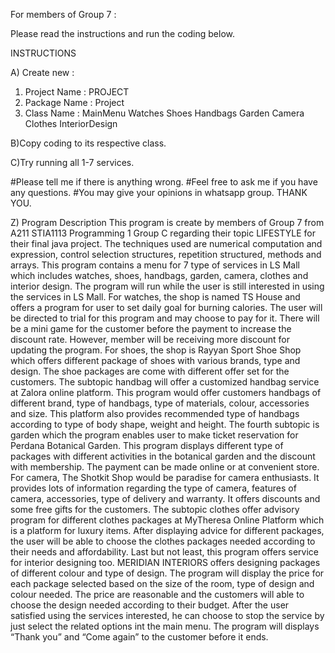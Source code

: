 For members of Group 7 :

Please read the instructions and run the coding below.

INSTRUCTIONS

A) Create new :
1. Project Name : PROJECT
2. Package Name : Project
3. Class Name : MainMenu
                Watches
                Shoes
                Handbags
                Garden
                Camera
                Clothes
                InteriorDesign
                
B)Copy coding to its respective class.

C)Try running all 1-7 services.


#Please tell me if there is anything wrong.
#Feel free to ask me if you have any questions.
#You may give your opinions in whatsapp group.
THANK YOU.





Z) Program Description
     This program is create by members of Group 7 from A211 STIA1113 Programming 1 Group C regarding their topic LIFESTYLE for their final java project. The techniques used are numerical computation and expression, control selection structures, repetition structured, methods and arrays.
     This program contains a menu for 7 type of services in LS Mall which includes watches, shoes, handbags, garden, camera, clothes and interior design. The program will run while the user is still interested in using the services in LS Mall.
      For watches, the shop is named TS House and offers a program for user to set daily goal for burning calories. The user will be directed to trial for this program and may choose to pay for it. There will be a mini game for the customer before the payment to increase the discount rate. However, member will be receiving more discount for updating the program. For shoes, the shop is Rayyan Sport Shoe Shop which offers different package of shoes with various brands, type and design. The shoe packages are come with different offer set for the customers.
      The subtopic handbag will offer a customized handbag service at Zalora online platform. This program would offer customers handbags of different brand, type of handbags, type of materials, colour, accessories and size. This platform also provides recommended type of handbags according to type of body shape, weight and height.
        The fourth subtopic is garden which the program enables user to make ticket reservation for Perdana Botanical Garden. This program displays different type of packages with different activities in the botanical garden and the discount with membership. The payment can be made online or at convenient store. For camera, The Shotkit Shop would be paradise for camera enthusiasts. It provides lots of information regarding the type of camera, features of camera, accessories, type of delivery and warranty. It offers discounts and some free gifts for the customers.
         The subtopic clothes offer advisory program for different clothes packages at MyTheresa Online Platform which is a platform for luxury items. After displaying advice for different packages, the user will be able to choose the clothes packages needed according to their needs and affordability. Last but not least, this program offers service for interior designing too. MERIDIAN INTERIORS offers designing packages of different colour and type of design. The program will display the price for each package selected based on the size of the room, type of design and colour needed. The price are reasonable and the customers will able to choose the design needed according to their budget.
         After the user satisfied using the services interested, he can choose to stop the service by just select the related options int the main menu. The program will displays “Thank you” and “Come again” to the customer before it ends.

